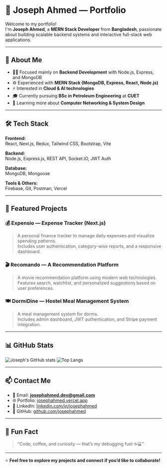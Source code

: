 # 💼 Joseph Ahmed — Portfolio

Welcome to my portfolio!  
I'm **Joseph Ahmed**, a **MERN Stack Developer** from **Bangladesh**, passionate about building scalable backend systems and interactive full-stack web applications.

---

## 🚀 About Me

- 🧑‍💻 Focused mainly on **Backend Development** with Node.js, Express, and MongoDB  
- ⚙️ Experienced with **MERN Stack (MongoDB, Express, React, Node.js)**  
- ⚡ Interested in **Cloud & AI technologies**  
- 🎓 Currently pursuing **BSc in Petroleum Engineering** at **CUET**  
- 🌱 Learning more about **Computer Networking & System Design**

---

## 🛠️ Tech Stack

**Frontend:**  
React, Next.js, Redux, Tailwind CSS, Bootstrap, Vite  

**Backend:**  
Node.js, Express.js, REST API, Socket.IO, JWT Auth  

**Database:**  
MongoDB, Mongoose  

**Tools & Others:**  
Firebase, Git, Postman, Vercel 

---

## 🧩 Featured Projects

### 💰 Expensio — Expense Tracker (Next.js)
> A personal finance tracker to manage daily expenses and visualize spending patterns.  
> Includes user authentication, category-wise reports, and a responsive dashboard.

### 🎬 Recomando — A Recommendation Platform
> A movie recommendation platform using modern web technologies.  
> Features search, watchlist, and personalized suggestions based on user preferences.

### 🍽️ DormiDine — Hostel Meal Management System
> A meal management system for dorms.  
> Includes admin dashboard, JWT authentication, and Stripe payment integration.


---

## 📊 GitHub Stats

![Joseph's GitHub stats](https://github-readme-stats.vercel.app/api?username=josephahmed&show_icons=true&theme=tokyonight)
![Top Langs](https://github-readme-stats.vercel.app/api/top-langs/?username=josephahmed&layout=compact&theme=tokyonight)

---

## 📫 Contact Me

- 📧 Email: **josephahmed.dev@gmail.com**  
- 🌐 Portfolio: [josephahmed.vercel.app](https://josephahmed.vercel.app)  
- 💼 LinkedIn: [linkedin.com/in/josephahmed](https://linkedin.com/in/josephahmed)  
- 🐙 GitHub: [github.com/josephahmed](https://github.com/josephahmed)

---

## 🧠 Fun Fact

> “Code, coffee, and curiosity — that’s my debugging fuel ☕💻”

---

⭐ **Feel free to explore my projects and connect if you’d like to collaborate!**

